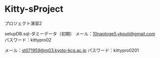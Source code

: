 # Kitty-sProject
プロジェクト演習2

setupDB.sql-ダミーデータ（初期）
メール：10naotoge5.ykputi@gmail.com
パスワード：kittypro02

メール：st071959@m03.kyoto-kcg.ac.jp
パスワード：kittypro0201
